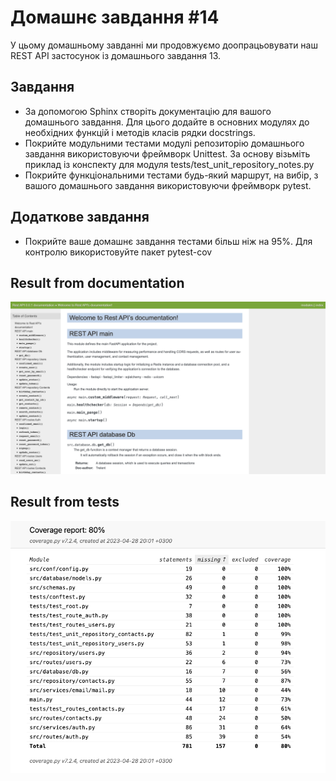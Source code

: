 # Домашнє завдання #14
У цьому домашньому завданні ми продовжуємо доопрацьовувати наш REST API застосунок із домашнього завдання 13.

## Завдання
* За допомогою Sphinx створіть документацію для вашого домашнього завдання. Для цього додайте в основних модулях до необхідних функцій і методів класів рядки docstrings.
* Покрийте модульними тестами модулі репозиторію домашнього завдання використовуючи фреймворк Unittest. За основу візьміть приклад із конспекту для модуля tests/test_unit_repository_notes.py
* Покрийте функціональними тестами будь-який маршрут, на вибір, з вашого домашнього завдання використовуючи фреймворк pytest.
## Додаткове завдання
* Покрийте ваше домашнє завдання тестами більш ніж на 95%. Для контролю використовуйте пакет pytest-cov

## Result from documentation
![Docs](/py_web/lesson18/image/Screan.png "Optional title")

## Result from tests
![Tests](py_web/lesson18/image/tests.png)


